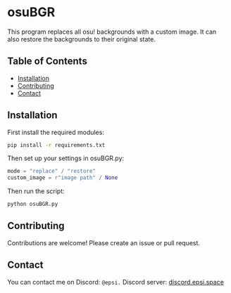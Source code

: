 # osuBGR

This program replaces all osu! backgrounds with a custom image.
It can also restore the backgrounds to their original state.


## Table of Contents

- [Installation](#installation)
- [Contributing](#contributing)
- [Contact](#contact)

## Installation

First install the required modules:

```bash
pip install -r requirements.txt
```

Then set up your settings in osuBGR.py:

```python
mode = "replace" / "restore"
custom_image = r"image path" / None
```

Then run the script:

```bash
python osuBGR.py
```

## Contributing

Contributions are welcome! Please create an issue or pull request.


## Contact

You can contact me on Discord: `@epsi.`
Discord server: [discord.epsi.space](https://discord.epsi.space)
